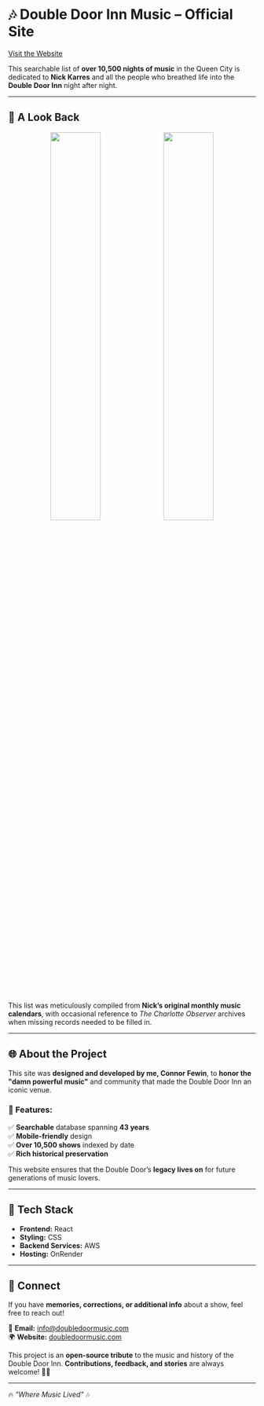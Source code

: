 # 🎶 Double Door Inn Music – Official Site  
[Visit the Website](https://doubledoormusic.com/)  

This searchable list of **over 10,500 nights of music** in the Queen City is dedicated to **Nick Karres** and all the people who breathed life into the **Double Door Inn** night after night.  

---

## 📸 A Look Back  

<p align="center">
  <img src="https://github.com/user-attachments/assets/9aec29c9-53d8-43df-9323-adca0564a7c5" width="45%">
  <img src="https://github.com/user-attachments/assets/263a9b27-190c-4a3d-b416-a005375c46e2" width="45%">
</p>

This list was meticulously compiled from **Nick’s original monthly music calendars**, with occasional reference to *The Charlotte Observer* archives when missing records needed to be filled in.  

---

## 🌐 About the Project  

This site was **designed and developed by me, Connor Fewin**, to **honor the "damn powerful music"** and community that made the Double Door Inn an iconic venue.  

### 🔹 Features:  
✅ **Searchable** database spanning **43 years**  
✅ **Mobile-friendly** design  
✅ **Over 10,500 shows** indexed by date  
✅ **Rich historical preservation**  

This website ensures that the Double Door’s **legacy lives on** for future generations of music lovers.  

---

## 🚀 Tech Stack  

- **Frontend:** React  
- **Styling:** CSS  
- **Backend Services:** AWS  
- **Hosting:** OnRender  

---

## 🎸 Connect  

If you have **memories, corrections, or additional info** about a show, feel free to reach out!  

📧 **Email:** [info@doubledoormusic.com](mailto:info@doubledoormusic.com)  
🌍 **Website:** [doubledoormusic.com](https://doubledoormusic.com/)  

This project is an **open-source tribute** to the music and history of the Double Door Inn. **Contributions, feedback, and stories** are always welcome! 🎵✨  

---

🔥 *"Where Music Lived"* 🎶  
